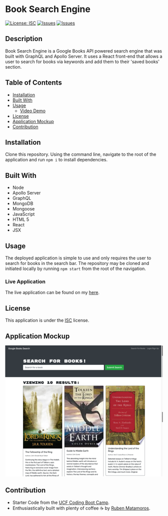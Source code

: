 # Book Search Engine
[![License: ISC](https://img.shields.io/badge/License-ISC-yellow.svg)](https://opensource.org/licenses/ISC) [![Issues](https://img.shields.io/github/issues/valiantcreative33/book-search-engine)](https://github.com/valiantcreative33/book-search-engine/issues) [![Issues](https://img.shields.io/github/contributors/valiantcreative33/book-search-engine)](https://github.com/valiantcreative33/book-search-engine/graphs/contributors)

## Description
Book Search Engine is a Google Books API powered search engine that was built with GraphQL and Apollo Server. It uses a React front-end that allows a user to search for books via keywords and add them to their 'saved books' section.

## Table of Contents
* [Installation](#Installation)
* [Built With](#Built-With)
* [Usage](#Usage)
   * [Video Demo](#Video-Demo)
* [License](#License)
* [Application Mockup](#Application-Mockup)
* [Contribution](#Contribution)

## Installation
Clone this repository. Using the command line, navigate to the root of the application and run `npm i` to install dependencies.

## Built With
* Node
* Apollo Server
* GraphQL
* MongoDB
* Mongoose
* JavaScript
* HTML 5
* React
* JSX

## Usage
The deployed application is simple to use and only requires the user to search for books in the search bar. The repository may be cloned and initiated locally by running `npm start` from the root of the navigation. 
    
### Live Application
The live application can be found on my [here](https://ucf-book-search-engine.herokuapp.com/).

## License
This application is under the [ISC](https://opensource.org/licenses/ISC) license.

## Application Mockup
![Mockup of the Tech Blog website](./client/public/mockup.png)

## Contribution
* Starter Code from the [UCF Coding Boot Camp](https://github.com/coding-boot-camp/solid-broccoli).
* Enthusiastically built with plenty of coffee ☕ by [Ruben Matamoros](https://github.com/valiantcreative33).
